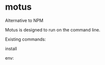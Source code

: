 # motus
Alternative to NPM

Motus is designed to run on the command line.

Existing commands:

install

env:<environment>